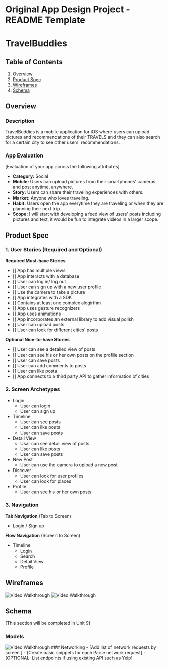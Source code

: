 Original App Design Project - README Template
===

# TravelBuddies

## Table of Contents
1. [Overview](#Overview)
1. [Product Spec](#Product-Spec)
1. [Wireframes](#Wireframes)
2. [Schema](#Schema)

## Overview
### Description
TravelBuddies is a mobile application for iOS where users can upload pictures and recommendations of their TRAVELS and they can also search for a certain city to see other users' recommendations.

### App Evaluation
[Evaluation of your app across the following attributes]
- **Category:** Social
- **Mobile:** Users can upload pictures from their smartphones' cameras and post anytime, anywhere.
- **Story:** Users can share their traveling experiences with others.
- **Market:** Anyone who loves traveling.
- **Habit:** Users open the app everytime they are traveling or when they are planning their next trip.
- **Scope:** I will start with developing a feed view of users' posts including pictures and text, it would be fun to integrate videos in a larger scope.

## Product Spec

### 1. User Stories (Required and Optional)

**Required Must-have Stories**
- [] App has multiple views
- [] App interacts with a database
- [] User can log in/ log out
- [] User can sign up with a new user profile
- [] Use the camera to take a picture
- [] App integrates with a SDK
- [] Contains at least one complex alogirthm
- [] App uses gesture recognizers
- [] App uses animations
- [] App incorporates an external library to add visual polish
- [] User can upload posts
- [] User can look for different cities' posts

**Optional Nice-to-have Stories**
- [] User can see a detailed view of posts
- [] User can see his or her own posts on the profile section
- [] User can save posts
- [] User can add comments to posts
- [] User can like posts
- [] App connects to a third party API to gather information of cities

### 2. Screen Archetypes

* Login
   * User can login
   * User can sign up
* Timeline
   * User can see posts
   * User can like posts
   * User can save posts
* Detail View
   * Usar can see detail view of posts
   * User can like posts
   * User can save posts
* New Post
   * User can use the camera to upload a new post
* Discover
   * User can look for user profiles
   * User can look for places
* Profile
   * User can see his or her own posts

### 3. Navigation

**Tab Navigation** (Tab to Screen)

* Login / Sign up

**Flow Navigation** (Screen to Screen)

* Timeline
   * Login
   * Search
   * Detail View
   * Profile

## Wireframes
<img src='http://g.recordit.co/6cYY8C8fPt.gif' title='Video Walkthrough' width='' alt='Video Walkthrough' />

<img src='http://g.recordit.co/5VAShAx8Ot.gif' title='Video Walkthrough' width='' alt='Video Walkthrough' />

## Schema 
[This section will be completed in Unit 9]
### Models
<img src='http://g.recordit.co/CkVC4nJhsC.gif' title='Video Walkthrough' width='' alt='Video Walkthrough' />
### Networking
- [Add list of network requests by screen ]
- [Create basic snippets for each Parse network request]
- [OPTIONAL: List endpoints if using existing API such as Yelp]
